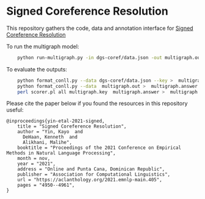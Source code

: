 # Signed Coreference Resolution

This repository gathers the code, data and annotation interface for [Signed Coreference Resolution](https://aclanthology.org/2021.emnlp-main.405/)

To run the multigraph model:
```bash
    python run-multigraph.py -in dgs-coref/data.json -out multigraph.out 
```

To evaluate the outputs:
```bash
    python format_conll.py --data dgs-coref/data.json --key >  multigraph.key
    python format_conll.py --data  multigraph.out >  multigraph.answer
    perl scorer.pl all multigraph.key  multigraph.answer >  multigraph.score
```

Please cite the paper below if you found the resources in this repository useful:

```
@inproceedings{yin-etal-2021-signed,
    title = "Signed Coreference Resolution",
    author = "Yin, Kayo  and
      DeHaan, Kenneth  and
      Alikhani, Malihe",
    booktitle = "Proceedings of the 2021 Conference on Empirical Methods in Natural Language Processing",
    month = nov,
    year = "2021",
    address = "Online and Punta Cana, Dominican Republic",
    publisher = "Association for Computational Linguistics",
    url = "https://aclanthology.org/2021.emnlp-main.405",
    pages = "4950--4961",
}
```